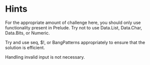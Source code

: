 # Hints

For the appropriate amount of challenge here, you should only
use functionality present in Prelude. Try not to use Data.List,
Data.Char, Data.Bits, or Numeric.

Try and use seq, $!, or BangPatterns appropriately to ensure
that the solution is efficient.

Handling invalid input is not necessary.
